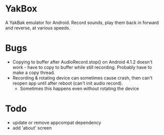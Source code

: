 YakBox
======

A YakBak emulator for Android. Record sounds, play them back in forward
and reverse, at various speeds.

# Bugs
- Copying to buffer after AudioRecord.stop() on Android 4.1.2 doesn't work -
  have to copy to buffer while still recording. Probably have to make a copy
  thread.
- Recording & rotating device can sometimes cause crash, then can't
  reopen app until after reboot (can't init audio record).
    + Sometimes this happens even without rotating the device

# Todo
- update or remove appcompat dependency
- add 'about' screen